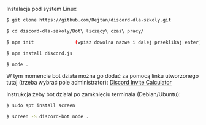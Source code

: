 Instalacja pod system Linux

```sh
$ git clone https://github.com/Rejtan/discord-dla-szkoly.git

$ cd discord-dla-szkoly/Bot\ liczący\ czas\ pracy/

$ npm init               (wpisz dowolna nazwe i dalej przeklikaj enter)

$ npm install discord.js

$ node .
```

W tym momencie bot działa można go dodać za pomocą linku utworzonego tutaj (trzeba wybrać pole administrator):
[Discord Invite Calculator](https://discordapi.com/permissions.html)

Instrukcja żeby bot działał po zamknięciu terminala (Debian/Ubuntu):
```sh
$ sudo apt install screen

$ screen -S discord-bot node .
```

